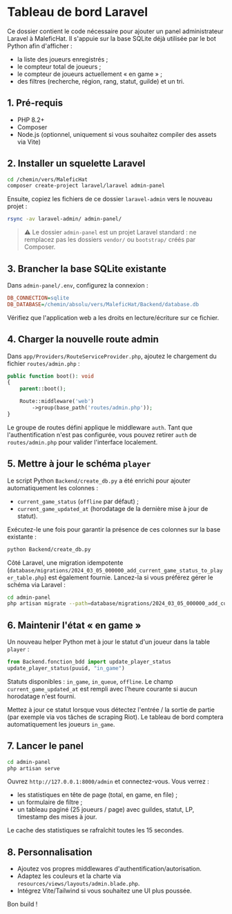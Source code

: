 # Tableau de bord Laravel

Ce dossier contient le code nécessaire pour ajouter un panel administrateur Laravel à MaleficHat. Il s'appuie sur la base SQLite déjà utilisée par le bot Python afin d'afficher :

- la liste des joueurs enregistrés ;
- le compteur total de joueurs ;
- le compteur de joueurs actuellement « en game » ;
- des filtres (recherche, région, rang, statut, guilde) et un tri.

## 1. Pré-requis

- PHP 8.2+
- Composer
- Node.js (optionnel, uniquement si vous souhaitez compiler des assets via Vite)

## 2. Installer un squelette Laravel

```bash
cd /chemin/vers/MaleficHat
composer create-project laravel/laravel admin-panel
```

Ensuite, copiez les fichiers de ce dossier `laravel-admin` vers le nouveau projet :

```bash
rsync -av laravel-admin/ admin-panel/
```

> ⚠️ Le dossier `admin-panel` est un projet Laravel standard : ne remplacez pas les dossiers `vendor/` ou `bootstrap/` créés par Composer.

## 3. Brancher la base SQLite existante

Dans `admin-panel/.env`, configurez la connexion :

```ini
DB_CONNECTION=sqlite
DB_DATABASE=/chemin/absolu/vers/MaleficHat/Backend/database.db
```

Vérifiez que l'application web a les droits en lecture/écriture sur ce fichier.

## 4. Charger la nouvelle route admin

Dans `app/Providers/RouteServiceProvider.php`, ajoutez le chargement du fichier `routes/admin.php` :

```php
public function boot(): void
{
    parent::boot();

    Route::middleware('web')
        ->group(base_path('routes/admin.php'));
}
```

Le groupe de routes défini applique le middleware `auth`. Tant que l'authentification n'est pas configurée, vous pouvez retirer `auth` de `routes/admin.php` pour valider l'interface localement.

## 5. Mettre à jour le schéma `player`

Le script Python `Backend/create_db.py` a été enrichi pour ajouter automatiquement les colonnes :

- `current_game_status` (`offline` par défaut) ;
- `current_game_updated_at` (horodatage de la dernière mise à jour de statut).

Exécutez-le une fois pour garantir la présence de ces colonnes sur la base existante :

```bash
python Backend/create_db.py
```

Côté Laravel, une migration idempotente (`database/migrations/2024_03_05_000000_add_current_game_status_to_player_table.php`) est également fournie. Lancez-la si vous préférez gérer le schéma via Laravel :

```bash
cd admin-panel
php artisan migrate --path=database/migrations/2024_03_05_000000_add_current_game_status_to_player_table.php
```

## 6. Maintenir l'état « en game »

Un nouveau helper Python met à jour le statut d'un joueur dans la table `player` :

```python
from Backend.fonction_bdd import update_player_status
update_player_status(puuid, "in_game")
```

Statuts disponibles : `in_game`, `in_queue`, `offline`. Le champ `current_game_updated_at` est rempli avec l'heure courante si aucun horodatage n'est fourni.

Mettez à jour ce statut lorsque vous détectez l'entrée / la sortie de partie (par exemple via vos tâches de scraping Riot). Le tableau de bord comptera automatiquement les joueurs `in_game`.

## 7. Lancer le panel

```bash
cd admin-panel
php artisan serve
```

Ouvrez `http://127.0.0.1:8000/admin` et connectez-vous. Vous verrez :

- les statistiques en tête de page (total, en game, en file) ;
- un formulaire de filtre ;
- un tableau paginé (25 joueurs / page) avec guildes, statut, LP, timestamp des mises à jour.

Le cache des statistiques se rafraîchit toutes les 15 secondes.

## 8. Personnalisation

- Ajoutez vos propres middlewares d'authentification/autorisation.
- Adaptez les couleurs et la charte via `resources/views/layouts/admin.blade.php`.
- Intégrez Vite/Tailwind si vous souhaitez une UI plus poussée.

Bon build !
